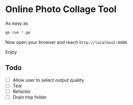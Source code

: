 Online Photo Collage Tool
=========================

As easy as

```bash
go run *.go
```

Now open your browser and reach `http://localhost:8080`.

Enjoy

## Todo

- [ ] Allow user to select output quality
- [ ] Test
- [ ] Refactor
- [ ] Drain tmp folder
